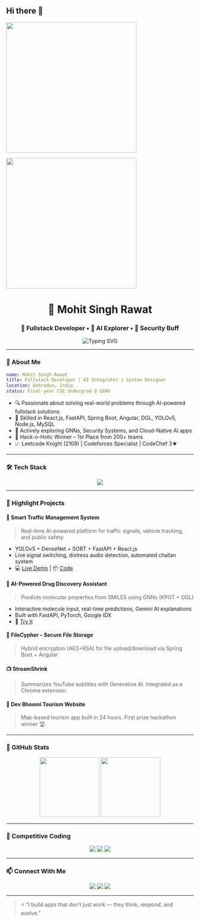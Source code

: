 
## Hi there 👋
<p>
  <img src="https://api.vaunt.dev/v1/github/entities/mohitrawat061/achievements?format=svg&limit=3" width="350" />
</p>

<a href="https://vaunt.dev/">
  <img src="https://api.vaunt.dev/v1/github/entities/mohitrawat061/contributions?format=svg" width="350" />
</a>

<h1 align="center">
  🚦 Mohit Singh Rawat
</h1>

<h3 align="center">🚀 Fullstack Developer • 🤖 AI Explorer • 🔐 Security Buff</h3>

<p align="center">
  <img src="https://readme-typing-svg.demolab.com?font=Fira+Code&size=24&duration=4000&pause=1000&color=00F7FF&center=true&vCenter=true&width=600&lines=Crafting+Code+%F0%9F%92%BB+that+Talks+to+Reality!;React.js+%7C+FastAPI+%7C+YOLO+%7C+Spring+Boot+%7C+DGL;Hackathon+Winner+%7C+2109+LeetCode+Knight;Let%E2%80%99s+Build+the+Future+Together!+%E2%9C%A8" alt="Typing SVG" />
</p>

---

### 🧠 About Me

```yaml
name: Mohit Singh Rawat
title: Fullstack Developer | AI Integrator | System Designer
location: Dehradun, India
status: Final-year CSE Undergrad @ GEHU
```

- 🔍 Passionate about solving real-world problems through AI-powered fullstack solutions
- 🧩 Skilled in React.js, FastAPI, Spring Boot, Angular, DGL, YOLOv5, Node.js, MySQL
- 🧠 Actively exploring GNNs, Security Systems, and Cloud-Native AI apps
- 🥇 Hack-o-Holic Winner – 1st Place from 200+ teams
- 📈 Leetcode Knight (2109) | Codeforces Specialist | CodeChef 3★

---

### 🛠️ Tech Stack

<div align="center">
  <img src="https://skillicons.dev/icons?i=react,fastapi,spring,py,js,ts,java,cpp,nodejs,flask,angular,mysql,postgres,aws,docker,git,github,vscode" />
</div>

---

### 🧩 Highlight Projects

#### 🚦 Smart Traffic Management System
> Real-time AI-powered platform for traffic signals, vehicle tracking, and public safety.

- YOLOv5 + DenseNet + SORT + FastAPI + React.js
- Live signal switching, distress audio detection, automated challan system
- 💻 [Live Demo](https://smart-traffic-management-system-frontend.vercel.app/) | 📦 [Code](https://github.com/mohitrawat061)

#### 🧬 AI-Powered Drug Discovery Assistant
> Predicts molecular properties from SMILES using GNNs (KPGT + DGL)

- Interactive molecule input, real-time predictions, Gemini AI explanations
- Built with FastAPI, PyTorch, Google IDX
- 🔬 [Try It](https://kpgt-frontend.vercel.app/)

#### 🔐 FileCypher – Secure File Storage
> Hybrid encryption (AES+RSA) for file upload/download via Spring Boot + Angular

#### 📺 StreamShrink
> Summarizes YouTube subtitles with Generative AI. Integrated as a Chrome extension.

#### 🌄 Dev Bhoomi Tourism Website
> Map-based tourism app built in 24 hours. First prize hackathon winner 🏆.

---

### 🧮 GitHub Stats

<div align="center">
  <img src="https://github-readme-stats.vercel.app/api?username=mohitrawat061&show_icons=true&theme=tokyonight&count_private=true" height="160" />
  <img src="https://github-readme-stats.vercel.app/api/top-langs/?username=mohitrawat061&layout=compact&theme=tokyonight" height="160" />
</div>

---

### 🎯 Competitive Coding

<p align="center">
  <a href="https://leetcode.com/u/mohitrawat061/"><img src="https://img.shields.io/badge/Leetcode-2109%20%E2%9C%A8%20Knight-orange?style=for-the-badge&logo=leetcode" /></a>
  <a href="https://codeforces.com/profile/mohitrawat062"><img src="https://img.shields.io/badge/Codeforces-1490%20Specialist-blue?style=for-the-badge&logo=codeforces" /></a>
  <a href="https://www.codechef.com/users/mohitbawa"><img src="https://img.shields.io/badge/CodeChef-3%E2%AD%90-8975ad?style=for-the-badge&logo=codechef" /></a>
</p>

---

### 📫 Connect With Me

<p align="center">
  <a href="mailto:mohitrawat061@gmail.com"><img src="https://img.shields.io/badge/Gmail-D14836?style=for-the-badge&logo=gmail&logoColor=white" /></a>
  <a href="https://www.linkedin.com/in/mohitrawat061/"><img src="https://img.shields.io/badge/LinkedIn-0A66C2?style=for-the-badge&logo=linkedin&logoColor=white" /></a>
  <a href="https://github.com/mohitrawat061"><img src="https://img.shields.io/badge/GitHub-100000?style=for-the-badge&logo=github&logoColor=white" /></a>
</p>

---

> ⚡ “I build apps that don’t just work — they think, respond, and evolve.”
